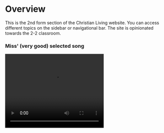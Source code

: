 # Overview

This is the 2nd form section of the Christian Living website. You can access different topics on the sidebar or navigational bar. The site is opinionated towards the 2-2 classroom.

### Miss' (very good) selected song
<video width="320" height="240" controls>
    <source src="../_media/fitesong.mp4"></source>
    <p>Your browser doesn't support HTML5 video.<p/>
</video>